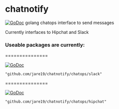 # chatnotify
[![GoDoc](https://godoc.org/github.com/jare19/chatnotify?status.svg)](https://godoc.org/github.com/jare19/chatnotify)
golang chatops interface to send messages


Currently interfaces to Hipchat and Slack


### Useable packages are currently:
===============

[![GoDoc](https://godoc.org/github.com/jare19/chatnotify/chatops/slack?status.svg)](https://godoc.org/github.com/jare19/chatnotify/chatops/slack)
```
"github.com/jare19/chatnotify/chatops/slack"
```

===============

[![GoDoc](https://godoc.org/github.com/jare19/chatnotify/chatops/hipchat?status.svg)](https://godoc.org/github.com/jare19/chatnotify/chatops/hipchat)
```
"github.com/jare19/chatnotify/chatops/hipchat"
```
